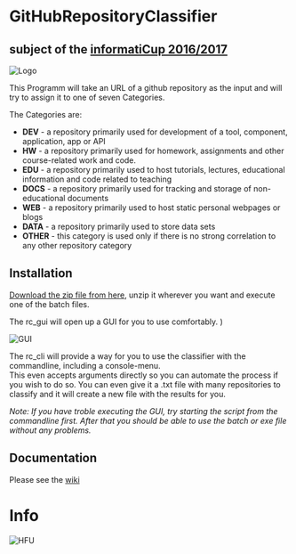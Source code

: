 # GitHubRepositoryClassifier

## subject of the [informatiCup 2016/2017](https://github.com/InformatiCup/InformatiCup2017/)

![Logo](https://cloud.githubusercontent.com/assets/7681159/22186900/a9de142e-e0fd-11e6-86f7-b83946130515.jpeg)

This Programm will take an URL of a github repository as the input and will try to assign it to one of seven Categories.

The Categories are:
* **DEV** - a repository primarily used for development of a tool, component, application, app or API
* **HW** - a repository primarily used for homework, assignments and other course-related work and code.
* **EDU** - a repository primarily used to host tutorials, lectures, educational information and code related to teaching
* **DOCS** - a repository primarily used for tracking and storage of non-educational documents
* **WEB** - a repository primarily used to host static personal webpages or blogs
* **DATA** - a repository primarily used to store data sets
* **OTHER** - this category is used only if there is no strong correlation to any other repository category


## Installation

[Download the zip file from here](https://www.dropbox.com/s/p6dvmt5xtdazjaz/GitHubClassifier.zip?dl=0), unzip it wherever you want and execute one of the batch files.  

The rc_gui will open up a GUI for you to use comfortably.  )

![GUI](https://cloud.githubusercontent.com/assets/7681159/22186898/a5c490ca-e0fd-11e6-8c87-e5f2e06db3ef.png)

The rc_cli will provide a way for you to use the classifier with the commandline, including a console-menu.  
This even accepts arguments directly so you can automate the process if you wish to do so.
You can even give it a .txt file with many repositories to classify and it will create a new file with the results for you.

*Note: If you have troble executing the GUI, try starting the script from the commandline first. After that you should be able to use the batch or exe file without any problems.*

## Documentation

Please see the [wiki](https://github.com/QueensGambit/GitHubRepositoryClassifier/wiki/Documentation)

# Info

![HFU](https://cloud.githubusercontent.com/assets/7681159/22186901/aaf6289c-e0fd-11e6-8b87-590aa5606871.png)
